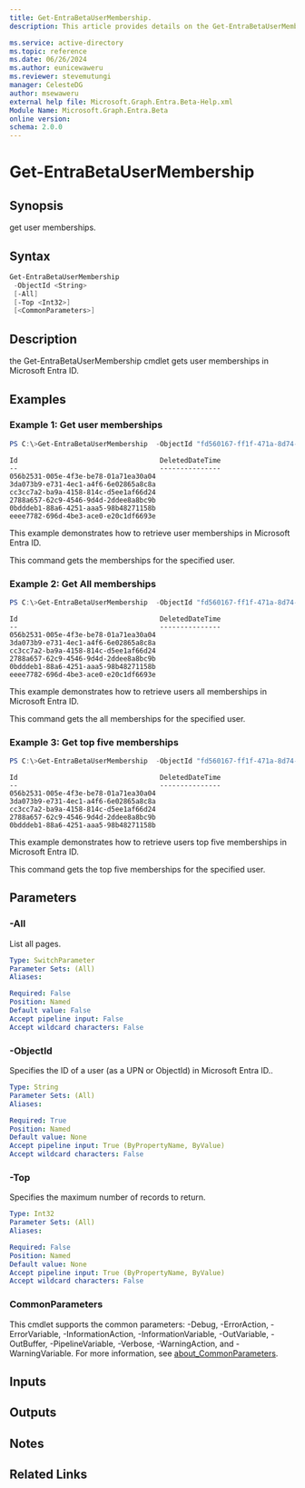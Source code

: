 ```yaml
---
title: Get-EntraBetaUserMembership.
description: This article provides details on the Get-EntraBetaUserMembership command.

ms.service: active-directory
ms.topic: reference
ms.date: 06/26/2024
ms.author: eunicewaweru
ms.reviewer: stevemutungi
manager: CelesteDG
author: msewaweru
external help file: Microsoft.Graph.Entra.Beta-Help.xml
Module Name: Microsoft.Graph.Entra.Beta
online version:
schema: 2.0.0
---
```


# Get-EntraBetaUserMembership

## Synopsis
get user memberships.

## Syntax

```powershell
Get-EntraBetaUserMembership 
 -ObjectId <String> 
 [-All] 
 [-Top <Int32>] 
 [<CommonParameters>]
```

## Description
the Get-EntraBetaUserMembership cmdlet gets user memberships in Microsoft Entra ID.

## Examples

### Example 1: Get user memberships
```powershell
PS C:\>Get-EntraBetaUserMembership  -ObjectId "fd560167-ff1f-471a-8d74-3b0070abcea1"
```

```output
Id                                   DeletedDateTime
--                                   ---------------
056b2531-005e-4f3e-be78-01a71ea30a04
3da073b9-e731-4ec1-a4f6-6e02865a8c8a
cc3cc7a2-ba9a-4158-814c-d5ee1af66d24
2788a657-62c9-4546-9d4d-2ddee8a8bc9b
0bdddeb1-88a6-4251-aaa5-98b48271158b
eeee7782-696d-4be3-ace0-e20c1df6693e
```

This example demonstrates how to retrieve user memberships in Microsoft Entra ID.  

This command gets the memberships for the specified user.

### Example 2: Get All memberships
```powershell
PS C:\>Get-EntraBetaUserMembership  -ObjectId "fd560167-ff1f-471a-8d74-3b0070abcea1" -All
```

```output
Id                                   DeletedDateTime
--                                   ---------------
056b2531-005e-4f3e-be78-01a71ea30a04
3da073b9-e731-4ec1-a4f6-6e02865a8c8a
cc3cc7a2-ba9a-4158-814c-d5ee1af66d24
2788a657-62c9-4546-9d4d-2ddee8a8bc9b
0bdddeb1-88a6-4251-aaa5-98b48271158b
eeee7782-696d-4be3-ace0-e20c1df6693e
```

This example demonstrates how to retrieve users all memberships in Microsoft Entra ID.  

This command gets the all memberships for the specified user.

### Example 3: Get top five memberships
```powershell
PS C:\>Get-EntraBetaUserMembership  -ObjectId "fd560167-ff1f-471a-8d74-3b0070abcea1" -Top 5
```

```output
Id                                   DeletedDateTime
--                                   ---------------
056b2531-005e-4f3e-be78-01a71ea30a04
3da073b9-e731-4ec1-a4f6-6e02865a8c8a
cc3cc7a2-ba9a-4158-814c-d5ee1af66d24
2788a657-62c9-4546-9d4d-2ddee8a8bc9b
0bdddeb1-88a6-4251-aaa5-98b48271158b
```

This example demonstrates how to retrieve users top five memberships in Microsoft Entra ID.  

This command gets the top five memberships for the specified user.

## Parameters

### -All
List all pages.

```yaml
Type: SwitchParameter
Parameter Sets: (All)
Aliases:

Required: False
Position: Named
Default value: False
Accept pipeline input: False
Accept wildcard characters: False
```

### -ObjectId
Specifies the ID of a user (as a UPN or ObjectId) in Microsoft Entra ID..

```yaml
Type: String
Parameter Sets: (All)
Aliases:

Required: True
Position: Named
Default value: None
Accept pipeline input: True (ByPropertyName, ByValue)
Accept wildcard characters: False
```

### -Top
Specifies the maximum number of records to return.

```yaml
Type: Int32
Parameter Sets: (All)
Aliases:

Required: False
Position: Named
Default value: None
Accept pipeline input: True (ByPropertyName, ByValue)
Accept wildcard characters: False
```

### CommonParameters
This cmdlet supports the common parameters: -Debug, -ErrorAction, -ErrorVariable, -InformationAction, -InformationVariable, -OutVariable, -OutBuffer, -PipelineVariable, -Verbose, -WarningAction, and -WarningVariable. For more information, see [about_CommonParameters](https://go.microsoft.com/fwlink/?LinkID=113216).

## Inputs

## Outputs

## Notes

## Related Links
